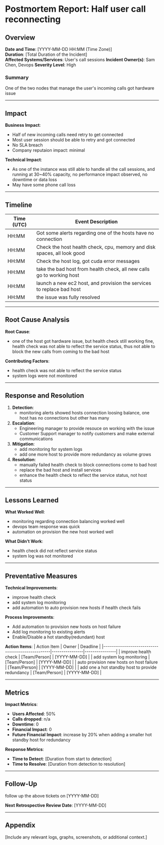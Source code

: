 # Postmortem Report: Half user call reconnecting

## Overview
**Date and Time**: [YYYY-MM-DD HH:MM (Time Zone)]  
**Duration**: [Total Duration of the Incident]  
**Affected Systems/Services**: User's call sessions 
**Incident Owner(s)**: Sam Chen, Devops 
**Severity Level**: High 

### Summary
One of the two nodes that manage the user's incoming calls got hardware issue

---

## Impact
**Business Impact**:
- Half of new incoming calls need retry to get connected 
- Most user session should be able to retry and got connected 
- No SLA breach 
- Company reputaion impact: minimal 

**Technical Impact**:
- As one of the instance was still able to handle all the call sessions, and running at 30~40% capacity,
  no performance impact observed, no downtime or data loss
- May have some phone call loss

---

## Timeline
| Time (UTC) | Event Description                                                        |
|------------|--------------------------------------------------------------------------|
| HH:MM      | Got some alerts regarding one of the hosts have no connection            |
| HH:MM      | Check the host health check, cpu, memory and disk spaces,  all look good |
| HH:MM      | Check the host log, got cuda error messages                              |
| HH:MM      | take the bad host from health check, all new calls go to working host    |
| HH:MM      | launch a new ec2 host, and provision the services to replace bad host    | 
| HH:MM      | the issue was fully resolved                                             |

---

## Root Cause Analysis
**Root Cause**:  
- one of the host got hardware issue, but health check still working fine, health check was not able to 
  reflect the service status, thus not able to block the new calls from coming to the bad host

**Contributing Factors**:
- health check was not able to reflect the service status
- system logs were not monitored

---

## Response and Resolution
1. **Detection**:
   - monitoring alerts showed hosts connection loosing balance, one host has no connections but other has many
2. **Escalation**:
   - Engineering manager to provide resouce on working with the issue
   - Customer Support manager to notify customers and make external communications
3. **Mitigation**:
   - add monitoring for system logs
   - add one more host to provide more redundancy as volume grows
4. **Resolution**:
   - manually failed health check to block connections come to bad host
   - replace the bad host and install services
   - enhance the health check to reflect the service status, not host status

---

## Lessons Learned
**What Worked Well**:
- monitoring regarding connection balancing worked well
- devops team response was quick
- automation on provision the new host worked well

**What Didn’t Work**:
- health check did not reflect service status
- system log was not monitored

---

## Preventative Measures
**Technical Improvements**:
- improve health check
- add system log monitoring
- add automation to auto provision new hosts if health check fails

**Process Improvements**:
- Add automation to provision new hosts on host failure
- Add log monitoring to existing alerts
- Enable/Disable a hot standby(redundant) host

**Action Items**:
| Action Item                                       | Owner          | Deadline       |
|---------------------------------------------------|----------------|----------------|
| improve health check                              | [Team/Person]  | [YYYY-MM-DD]   |
| add system log monitoring                         | [Team/Person]  | [YYYY-MM-DD]   |
| auto provision new hosts on host failure          | [Team/Person]  | [YYYY-MM-DD]   |
| add one a hot standby host to provide redundancy  | [Team/Person]  | [YYYY-MM-DD]   |

---

## Metrics
**Impact Metrics**:
- **Users Affected**: 50%
- **Calls dropped**: n/a
- **Downtime**: 0
- **Financial Impact**: 0
- **Future Financial Impact**: increase by 20% when adding a smaller hot standby host for redundancy

**Response Metrics**:
- **Time to Detect**: [Duration from start to detection]
- **Time to Resolve**: [Duration from detection to resolution]

---

## Follow-Up
follow up the above tickets on [YYYY-MM-DD]

**Next Retrospective Review Date**: [YYYY-MM-DD]

---

## Appendix
[Include any relevant logs, graphs, screenshots, or additional context.]

